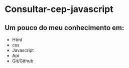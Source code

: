 # Consultar-cep-javascript
## Um pouco do meu conhecimento em:
- Html
- css
- Javascript
- Api
- Git/Github
